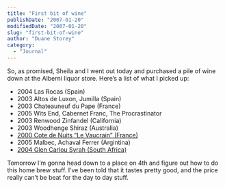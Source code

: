 ```yaml
---
title: "First bit of wine"
publishDate: "2007-01-20"
modifiedDate: "2007-01-20"
slug: "first-bit-of-wine"
author: "Duane Storey"
category:
  - "Journal"
---
```


So, as promised, Sheila and I went out today and purchased a pile of wine down at the Alberni liquor store. Here’s a list of what I picked up:

- 2004 Las Rocas (Spain)
- 2003 Altos de Luxon, Jumilla (Spain)
- 2003 Chateauneuf du Pape (France)
- 2005 Wits End, Cabernet Franc, The Procrastinator
- 2003 Renwood Zinfandel (California)
- 2003 Woodhenge Shiraz (Australia)
- [2000 Cote de Nuits “Le Vaucrain” (France)](http://www.wills-burgundy.com/lesvins/details.asp?item=106)
- 2005 Malbec, Achaval Ferrer (Argintina)
- [2004 Glen Carlou Syrah (South Africa)](http://www.spittoon.biz/glen_carlou_platters_wine_of_t.html)

Tomorrow I’m gonna head down to a place on 4th and figure out how to do this home brew stuff. I’ve been told that it tastes pretty good, and the price really can’t be beat for the day to day stuff.